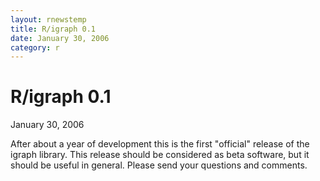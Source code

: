 ```yaml
---
layout: rnewstemp
title: R/igraph 0.1
date: January 30, 2006
category: r
---
```


R/igraph 0.1
============

January 30, 2006

After about a year of development this is the first "official" release 
of the igraph library. This release should be considered as beta 
software, but it should be useful in general. Please send your 
questions and comments.


